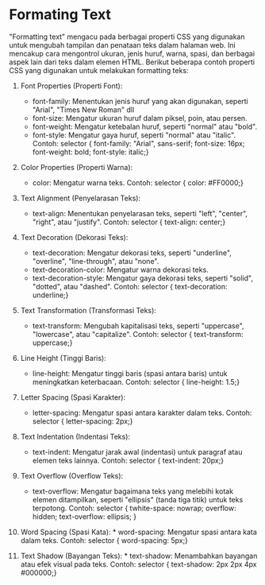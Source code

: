 <h1> Formating Text </h1>

"Formatting text" mengacu pada berbagai properti CSS yang digunakan untuk mengubah tampilan dan penataan teks dalam halaman web. Ini mencakup cara mengontrol ukuran, jenis huruf, warna, spasi, dan berbagai aspek lain dari teks dalam elemen HTML. Berikut beberapa contoh properti CSS yang digunakan untuk melakukan formatting teks:

 1. Font Properties (Properti Font):

    * font-family: Menentukan jenis huruf yang akan digunakan, seperti "Arial", "Times New Roman" dll
    * font-size: Mengatur ukuran huruf dalam piksel, poin, atau persen.
    * font-weight: Mengatur ketebalan huruf, seperti "normal" atau "bold".
    * font-style: Mengatur gaya huruf, seperti "normal" atau "italic".
      Contoh: selector { font-family: "Arial", sans-serif;
                           font-size: 16px;
                           font-weight: bold;
                           font-style: italic;}

 2. Color Properties (Properti Warna):
    * color: Mengatur warna teks.
      Contoh: selector { color: #FF0000;}

 3. Text Alignment (Penyelarasan Teks):
    * text-align: Menentukan penyelarasan teks, seperti "left", "center", "right", atau "justify".
      Contoh: selector { text-align: center;}

 4. Text Decoration (Dekorasi Teks):
    * text-decoration: Mengatur dekorasi teks, seperti "underline", "overline", "line-through", atau "none".
    * text-decoration-color: Mengatur warna dekorasi teks.
    * text-decoration-style: Mengatur gaya dekorasi teks, seperti "solid", "dotted", atau "dashed".
      Contoh: selector { text-decoration: underline;}

 5. Text Transformation (Transformasi Teks):
    * text-transform: Mengubah kapitalisasi teks, seperti "uppercase", "lowercase", atau "capitalize".
      Contoh: selector { text-transform: uppercase;}

 6. Line Height (Tinggi Baris):
    * line-height: Mengatur tinggi baris (spasi antara baris) untuk meningkatkan keterbacaan.
      Contoh: selector { line-height: 1.5;}

 7. Letter Spacing (Spasi Karakter):
    * letter-spacing: Mengatur spasi antara karakter dalam teks.
      Contoh: selector { letter-spacing: 2px;}

 8. Text Indentation (Indentasi Teks):
    * text-indent: Mengatur jarak awal (indentasi) untuk paragraf atau elemen teks lainnya.
      Contoh: selector { text-indent: 20px;}

 9. Text Overflow (Overflow Teks):
    * text-overflow: Mengatur bagaimana teks yang melebihi kotak elemen ditampilkan, seperti "ellipsis" (tanda tiga titik) untuk teks terpotong.
      Contoh: selector {
         twhite-space: nowrap;
         overflow: hidden;
         text-overflow: ellipsis;
         }

 10. Word Spacing (Spasi Kata):
    * word-spacing: Mengatur spasi antara kata dalam teks.
      Contoh: selector { word-spacing: 5px;}

 11. Text Shadow (Bayangan Teks):
    * text-shadow: Menambahkan bayangan atau efek visual pada teks.
      Contoh: selector { text-shadow: 2px 2px 4px #000000;}